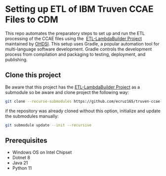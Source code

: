 # Setting up ETL of IBM Truven CCAE Files to CDM
This repo automates the preparatory steps to set up and run the ETL processing of the CCAE files using the  [ETL-LambdaBuilder Project](https://github.com/OHDSI/ETL-LambdaBuilder) maintained by [OHDSI](https://www.ohdsi.org/). This setup uses Gradle, a popular automation tool for multi-language software development. Gradle controls the development process from compilation and packaging to testing, deployment, and publishing.

##
## Clone this project
Be aware that this project has the [ETL-LambdaBuilder Project](https://github.com/OHDSI/ETL-LambdaBuilder) as a submodule so be aware and clone project the following way:
``` sh
git clone --recurse-submodules https://github.com/ecruz165/truven-ccae-etl-setup.git
```
 if the repository was already cloned without this option,  initialize and update the submodules manually:
 ``` sh
git submodule update --init --recursive
 ```
## Prerequisites 
- Windows OS on Intel Chipset
- Dotnet 8
- Java 21
- Python 11

